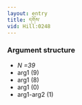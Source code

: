 ```yaml
---
layout: entry
title: དགོས་
vid: Hill:0248
---
```

### Argument structure
* _N =39_
* arg1 (9)
* arg1 (8)
* arg1 (0)
* arg1-arg2 (1)
